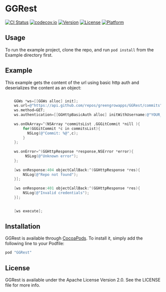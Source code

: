 # GGRest

[![CI Status](http://img.shields.io/travis/greengrowapps/GGRest.svg?style=flat)](https://travis-ci.org/greengrowapps/GGRest)
[![codecov.io](https://codecov.io/github/greengrowapps/GGRest/coverage.svg?branch=master)](https://codecov.io/github/greengrowapps/GGRest?branch=master)
[![Version](https://img.shields.io/cocoapods/v/GGRest.svg?style=flat)](http://cocoapods.org/pods/GGRest)
[![License](https://img.shields.io/cocoapods/l/GGRest.svg?style=flat)](http://cocoapods.org/pods/GGRest)
[![Platform](https://img.shields.io/cocoapods/p/GGRest.svg?style=flat)](http://cocoapods.org/pods/GGRest)

## Usage

To run the example project, clone the repo, and run `pod install` from the Example directory first.

## Example

This example gets the content of the url using basic http auth and deserializes the content as an object:

```objective-c

    GGWs *ws=[[GGWs alloc] init];
    ws.url=@"https://api.github.com/repos/greengrowapps/GGRest/commits";
    ws.method=GET;
    ws.authentication=[[GGHttpBasicAuth alloc] initWithUsername:@"YOUR_GITHUB_USER" andPassword:@"YOUR_GITHUB_PASSWD"];
    
    ws.onOkArray=^(NSArray *commitsList ,GGGitCommit *nill ){
        for(GGGitCommit *c in commitsList){
          NSLog(@"Commit: %@",c);
        }
    };
    
    ws.onError=^(GGHttpResponse *response,NSError *error){
         NSLog(@"Unknown error");
    };
    
    [ws onResponse:404 objectCallBack:^(GGHttpResponse *res){
        NSLog(@"Repo not found");
    }];
    
    [ws onResponse:401 objectCallBack:^(GGHttpResponse *res){
        NSLog(@"Invalid credentials");
    }];

    
    [ws execute];
```

## Installation

GGRest is available through [CocoaPods](http://cocoapods.org). To install
it, simply add the following line to your Podfile:

```ruby
pod "GGRest"
```

## License

GGRest is available under the  Apache License Version 2.0. See the LICENSE file for more info.
